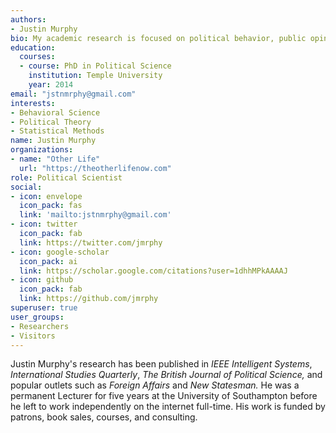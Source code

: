 ```yaml
---
authors:
- Justin Murphy
bio: My academic research is focused on political behavior, public opinion, internet subcultures, artificial intelligence, twentieth-century radical European social theory, and quantitative methods.
education:
  courses:
  - course: PhD in Political Science
    institution: Temple University
    year: 2014
email: "jstnmrphy@gmail.com"
interests:
- Behavioral Science
- Political Theory
- Statistical Methods
name: Justin Murphy
organizations:
- name: "Other Life"
  url: "https://theotherlifenow.com"
role: Political Scientist
social:
- icon: envelope
  icon_pack: fas
  link: 'mailto:jstnmrphy@gmail.com'
- icon: twitter
  icon_pack: fab
  link: https://twitter.com/jmrphy
- icon: google-scholar
  icon_pack: ai
  link: https://scholar.google.com/citations?user=1dhhMPkAAAAJ
- icon: github
  icon_pack: fab
  link: https://github.com/jmrphy
superuser: true
user_groups:
- Researchers
- Visitors
---
```


Justin Murphy's research has been published in *IEEE Intelligent Systems*, *International Studies Quarterly*, *The British Journal of Political Science,* and popular outlets such as *Foreign Affairs* and *New Statesman.* He was a permanent Lecturer for five years at the University of Southampton before he left to work independently on the internet full-time. His work is funded by patrons, book sales, courses, and consulting.
